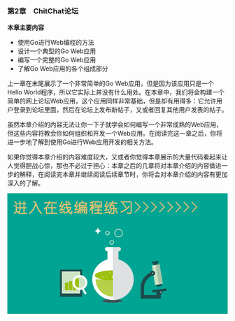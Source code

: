 ### 第2章　ChitChat论坛

**本章主要内容**

+ 使用Go进行Web编程的方法
+ 设计一个典型的Go Web应用
+ 编写一个完整的Go Web应用
+ 了解Go Web应用的各个组成部分

上一章在末尾展示了一个非常简单的Go Web应用，但是因为该应用只是一个Hello World程序，所以它实际上并没有什么用处。在本章中，我们将会构建一个简单的网上论坛Web应用，这个应用同样非常基础，但是却有用得多：它允许用户登录到论坛里面，然后在论坛上发布新帖子，又或者回复其他用户发表的帖子。

虽然本章介绍的内容无法让你一下子就学会如何编写一个非常成熟的Web应用，但这些内容将教会你如何组织和开发一个Web应用。在阅读完这一章之后，你将进一步地了解到使用Go进行Web应用开发的相关方法。

如果你觉得本章介绍的内容难度较大，又或者你觉得本章展示的大量代码看起来让人觉得胆战心惊，那也不必过于担心：本章之后的几章将对本章介绍的内容做进一步的解释，在阅读完本章并继续阅读后续章节时，你将会对本章介绍的内容有更加深入的了解。

![20210313346444A9.jpg](../images/20210313346444A9.jpg)
